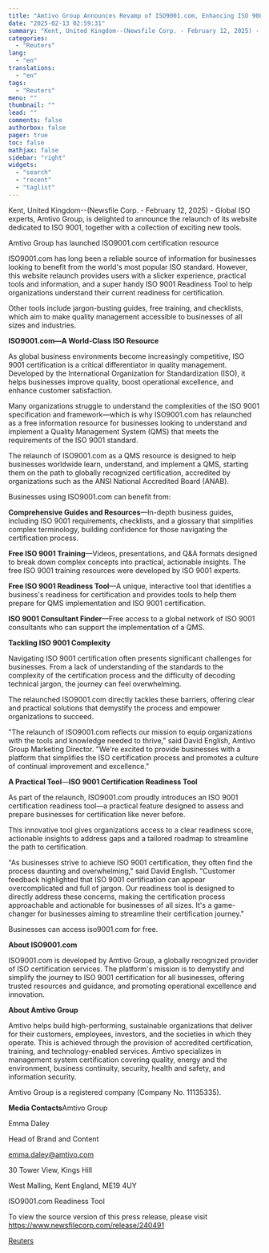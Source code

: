 ```yaml
---
title: "Amtivo Group Announces Revamp of ISO9001.com, Enhancing ISO 9001 Certification Resources"
date: "2025-02-13 02:59:31"
summary: "Kent, United Kingdom--(Newsfile Corp. - February 12, 2025) - Global ISO experts, Amtivo Group, is delighted to announce the relaunch of its website dedicated to ISO 9001, together with a collection of exciting new tools.Amtivo Group has launched ISO9001.com certification resourceISO9001.com has long been a reliable source of information for..."
categories:
  - "Reuters"
lang:
  - "en"
translations:
  - "en"
tags:
  - "Reuters"
menu: ""
thumbnail: ""
lead: ""
comments: false
authorbox: false
pager: true
toc: false
mathjax: false
sidebar: "right"
widgets:
  - "search"
  - "recent"
  - "taglist"
---
```


Kent, United Kingdom--(Newsfile Corp. - February 12, 2025) - Global ISO experts, Amtivo Group, is delighted to announce the relaunch of its website dedicated to ISO 9001, together with a collection of exciting new tools.

Amtivo Group has launched ISO9001.com certification resource

ISO9001.com has long been a reliable source of information for businesses looking to benefit from the world's most popular ISO standard. However, this website relaunch provides users with a slicker experience, practical tools and information, and a super handy ISO 9001 Readiness Tool to help organizations understand their current readiness for certification.

Other tools include jargon-busting guides, free training, and checklists, which aim to make quality management accessible to businesses of all sizes and industries.

**ISO9001.com—A World-Class ISO Resource**

As global business environments become increasingly competitive, ISO 9001 certification is a critical differentiator in quality management. Developed by the International Organization for Standardization (ISO), it helps businesses improve quality, boost operational excellence, and enhance customer satisfaction.

Many organizations struggle to understand the complexities of the ISO 9001 specification and framework—which is why ISO9001.com has relaunched as a free information resource for businesses looking to understand and implement a Quality Management System (QMS) that meets the requirements of the ISO 9001 standard.

The relaunch of ISO9001.com as a QMS resource is designed to help businesses worldwide learn, understand, and implement a QMS, starting them on the path to globally recognized certification, accredited by organizations such as the ANSI National Accredited Board (ANAB).

Businesses using ISO9001.com can benefit from:

**Comprehensive Guides and Resources**—In-depth business guides, including ISO 9001 requirements, checklists, and a glossary that simplifies complex terminology, building confidence for those navigating the certification process.

**Free ISO 9001 Training**—Videos, presentations, and Q&A formats designed to break down complex concepts into practical, actionable insights. The free ISO 9001 training resources were developed by ISO 9001 experts.

**Free ISO 9001 Readiness Tool**—A unique, interactive tool that identifies a business's readiness for certification and provides tools to help them prepare for QMS implementation and ISO 9001 certification.

**ISO 9001 Consultant Finder**—Free access to a global network of ISO 9001 consultants who can support the implementation of a QMS.

**Tackling ISO 9001 Complexity**

Navigating ISO 9001 certification often presents significant challenges for businesses. From a lack of understanding of the standards to the complexity of the certification process and the difficulty of decoding technical jargon, the journey can feel overwhelming.

The relaunched ISO9001.com directly tackles these barriers, offering clear and practical solutions that demystify the process and empower organizations to succeed.

"The relaunch of ISO9001.com reflects our mission to equip organizations with the tools and knowledge needed to thrive," said David English, Amtivo Group Marketing Director. "We're excited to provide businesses with a platform that simplifies the ISO certification process and promotes a culture of continual improvement and excellence."

**A Practical Tool**—**ISO 9001 Certification Readiness Tool**

As part of the relaunch, ISO9001.com proudly introduces an ISO 9001 certification readiness tool—a practical feature designed to assess and prepare businesses for certification like never before.

This innovative tool gives organizations access to a clear readiness score, actionable insights to address gaps and a tailored roadmap to streamline the path to certification.

"As businesses strive to achieve ISO 9001 certification, they often find the process daunting and overwhelming," said David English. "Customer feedback highlighted that ISO 9001 certification can appear overcomplicated and full of jargon. Our readiness tool is designed to directly address these concerns, making the certification process approachable and actionable for businesses of all sizes. It's a game-changer for businesses aiming to streamline their certification journey."

Businesses can access iso9001.com for free.

**About ISO9001.com**

ISO9001.com is developed by Amtivo Group, a globally recognized provider of ISO certification services. The platform's mission is to demystify and simplify the journey to ISO 9001 certification for all businesses, offering trusted resources and guidance, and promoting operational excellence and innovation.

**About Amtivo Group**

Amtivo helps build high-performing, sustainable organizations that deliver for their customers, employees, investors, and the societies in which they operate. This is achieved through the provision of accredited certification, training, and technology-enabled services. Amtivo specializes in management system certification covering quality, energy and the environment, business continuity, security, health and safety, and information security.

Amtivo Group is a registered company (Company No. 11135335).

**Media Contacts**Amtivo Group

Emma Daley

Head of Brand and Content

emma.daley@amtivo.com

30 Tower View, Kings Hill

West Malling, Kent England, ME19 4UY

ISO9001.com Readiness Tool

To view the source version of this press release, please visit https://www.newsfilecorp.com/release/240491

[Reuters](https://www.tradingview.com/news/reuters.com,2025-02-12:newsml_NFC9wBL2h:0-amtivo-group-announces-revamp-of-iso9001-com-enhancing-iso-9001-certification-resources/)
